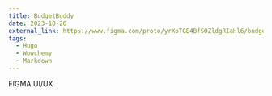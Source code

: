 ```yaml
---
title: BudgetBuddy
date: 2023-10-26
external_link: https://www.figma.com/proto/yrXoTGE4BfSOZldgRIaHl6/budget-buddy?page-id=35%3A24&node-id=145-12777&p=f&viewport=6422%2C2220%2C0.24&t=dklNdNoSDRzpkEXF-1&scaling=min-zoom&content-scaling=fixed&starting-point-node-id=145%3A11272&show-proto-sidebar=1
tags:
  - Hugo
  - Wowchemy
  - Markdown
---
```


FIGMA UI/UX

<!--more-->

